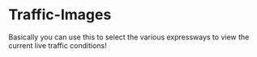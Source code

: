 # Traffic-Images

Basically you can use this to select the various expressways to view the current live traffic conditions! 
